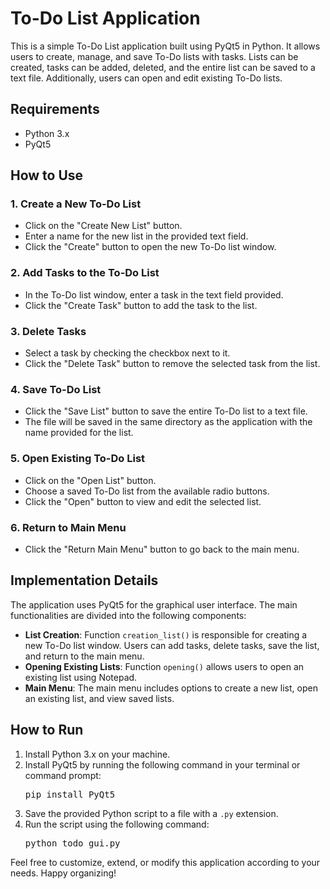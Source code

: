 
</head>

<body>

  <h1>To-Do List Application</h1>

  <p>This is a simple To-Do List application built using PyQt5 in Python. It allows users to create, manage, and save To-Do lists with tasks. Lists can be created, tasks can be added, deleted, and the entire list can be saved to a text file. Additionally, users can open and edit existing To-Do lists.</p>

  <h2>Requirements</h2>
  <ul>
    <li>Python 3.x</li>
    <li>PyQt5</li>
  </ul>

  <h2>How to Use</h2>

  <h3>1. Create a New To-Do List</h3>
  <ul>
    <li>Click on the "Create New List" button.</li>
    <li>Enter a name for the new list in the provided text field.</li>
    <li>Click the "Create" button to open the new To-Do list window.</li>
  </ul>

  <h3>2. Add Tasks to the To-Do List</h3>
  <ul>
    <li>In the To-Do list window, enter a task in the text field provided.</li>
    <li>Click the "Create Task" button to add the task to the list.</li>
  </ul>

  <h3>3. Delete Tasks</h3>
  <ul>
    <li>Select a task by checking the checkbox next to it.</li>
    <li>Click the "Delete Task" button to remove the selected task from the list.</li>
  </ul>

  <h3>4. Save To-Do List</h3>
  <ul>
    <li>Click the "Save List" button to save the entire To-Do list to a text file.</li>
    <li>The file will be saved in the same directory as the application with the name provided for the list.</li>
  </ul>

  <h3>5. Open Existing To-Do List</h3>
  <ul>
    <li>Click on the "Open List" button.</li>
    <li>Choose a saved To-Do list from the available radio buttons.</li>
    <li>Click the "Open" button to view and edit the selected list.</li>
  </ul>

  <h3>6. Return to Main Menu</h3>
  <ul>
    <li>Click the "Return Main Menu" button to go back to the main menu.</li>
  </ul>

  <h2>Implementation Details</h2>

  <p>The application uses PyQt5 for the graphical user interface. The main functionalities are divided into the following components:</p>

  <ul>
    <li><strong>List Creation</strong>: Function <code>creation_list()</code> is responsible for creating a new To-Do list window. Users can add tasks, delete tasks, save the list, and return to the main menu.</li>
    <li><strong>Opening Existing Lists</strong>: Function <code>opening()</code> allows users to open an existing list using Notepad.</li>
    <li><strong>Main Menu</strong>: The main menu includes options to create a new list, open an existing list, and view saved lists.</li>
  </ul>

  <h2>How to Run</h2>

  <ol>
    <li>Install Python 3.x on your machine.</li>
    <li>Install PyQt5 by running the following command in your terminal or command prompt:
      <pre>pip install PyQt5</pre>
    </li>
    <li>Save the provided Python script to a file with a <code>.py</code> extension.</li>
    <li>Run the script using the following command:
      <pre>python todo_gui.py</pre>
    </li>
  </ol>

  <p>Feel free to customize, extend, or modify this application according to your needs. Happy organizing!</p>

</body>

</html>
